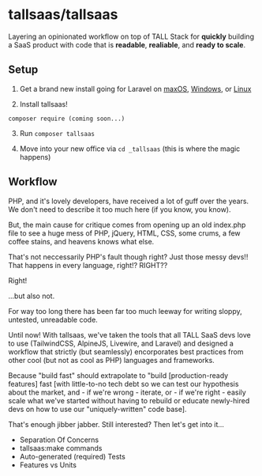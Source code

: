 # tallsaas/tallsaas
Layering an opinionated workflow on top of TALL Stack for **quickly** building a SaaS product with code that is **readable**, **realiable**, and **ready to scale**.

## Setup

1. Get a brand new install going for Laravel on [maxOS](https://laravel.com/docs/9.x/installation#getting-started-on-macos), [Windows](https://laravel.com/docs/9.x/installation#getting-started-on-windows), or [Linux](https://laravel.com/docs/9.x/installation#getting-started-on-linux)

2. Install tallsaas!

`composer require (coming soon...)`

3. Run `composer tallsaas`

4. Move into your new office via `cd _tallsaas` (this is where the magic happens)


## Workflow

PHP, and it's lovely developers, have received a lot of guff over the years. We don't need to describe it too much here (if you know, you know).

But, the main cause for critique comes from opening up an old index.php file to see a huge mess of PHP, jQuery, HTML, CSS, some crums, a few coffee stains, and heavens knows what else.

That's not neccessarily PHP's fault though right? Just those messy devs!! That happens in every language, right!? RIGHT??

Right!

...but also not. 

For way too long there has been far too much leeway for writing sloppy, untested, unreadable code.

Until now! With tallsaas, we've taken the tools that all TALL SaaS devs love to use (TailwindCSS, AlpineJS, Livewire, and Laravel) and designed a workflow that strictly (but seamlessly) encorporates best practices from other cool (but not as cool as PHP) languages and frameworks.

Because "build fast" should extrapolate to "build [production-ready features] fast [with little-to-no tech debt so we can test our hypothesis about the market, and - if we're wrong - iterate, or - if we're right - easily scale what we've started without having to rebuild or educate newly-hired devs on how to use our "uniquely-written" code base].

That's enough jibber jabber. Still interested? Then let's get into it...

- Separation Of Concerns
- tallsaas:make commands
- Auto-generated (required) Tests
- Features vs Units
